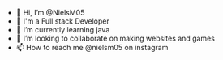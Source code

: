 - 👋 Hi, I’m @NielsM05
- 👀 I'm a Full stack Developer
- 🌱 I’m currently learning java 
- 💞️ I’m looking to collaborate on making websites and games
- 📫 How to reach me @nielsm05 on instagram

<!---
NielsM05/NielsM05 is a ✨ special ✨ repository because its `README.md` (this file) appears on your GitHub profile.
You can click the Preview link to take a look at your changes.
--->
